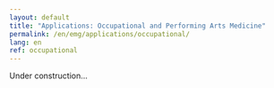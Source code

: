 ```yaml
---
layout: default
title: "Applications: Occupational and Performing Arts Medicine"
permalink: /en/emg/applications/occupational/
lang: en
ref: occupational
---
```


Under construction...